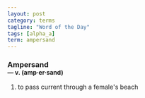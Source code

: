 ```yaml
---
layout: post
category: terms
tagline: "Word of the Day"
tags: [alpha_a]
term: ampersand
---
```


<h3>Ampersand<br/> <small>&mdash; v. (amp<span>&middot;</span>er<span>&middot;</span>sand)</small></h3>
<p><ol>
<li>to pass current through a female's beach</li>
</ol></p>
